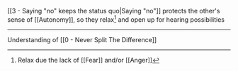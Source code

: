[[3 - Saying "no" keeps the status quo|Saying "no"]] protects the other's sense of [[Autonomy]], so they relax[^1] and open up for hearing possibilities

---

Understanding of [[0 - Never Split The Difference]]

[^1]: Relax due the lack of [[Fear]] and/or [[Anger]]